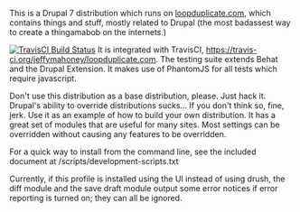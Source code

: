 This is a Drupal 7 distribution which runs on
<a href="http://loopduplicate.com">loopduplicate.com</a>, which contains things
and stuff, mostly related to Drupal (the most badassest way to create a
thingamabob on the internets.)

[![TravisCI Build Status](https://travis-ci.org/jeffymahoney/loopduplicate.com.svg?branch=7.x-1.x)](https://travis-ci.org/jeffymahoney/loopduplicate.com)
It is integrated with TravisCI, https://travis-ci.org/jeffymahoney/loopduplicate.com.
The testing suite extends Behat and the Drupal Extension. It makes use of
PhantomJS for all tests which require javascript. 

Don't use this distribution as a base distribution, please. Just hack it.
Drupal's ability to override distributions sucks... If you don't think so, fine, jerk.
Use it as an example of how to build your own distribution. It has a great set of
modules that are useful for many sites. Most settings can be overridden without
causing any features to be overridden.

For a quick way to install from the command line, see the included document
at /scripts/development-scripts.txt

Currently, if this profile is installed using the UI instead of using drush, the
diff module and the save draft module output some error notices if error
reporting is turned on; they can all be ignored.
